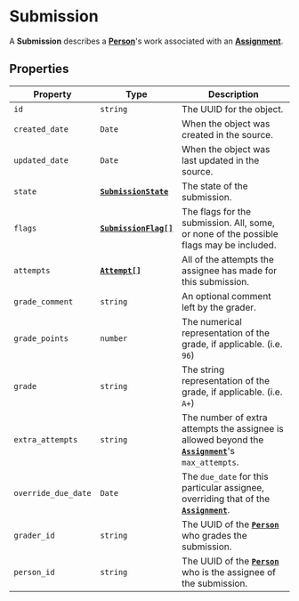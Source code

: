 # Submission
A **Submission** describes a **[Person](person)**'s work 
associated with an **[Assignment](assignment)**.

## Properties
| Property            | Type                                            | Description                                                                                                      |
|---------------------|-------------------------------------------------|------------------------------------------------------------------------------------------------------------------|
| `id`                | `string`                                        | The UUID for the object.                                                                                         |
| `created_date`      | `Date`                                          | When the object was created in the source.                                                                       |
| `updated_date`      | `Date`                                          | When the object was last updated in the source.                                                                  |
| `state`             | **[`SubmissionState`](enums/submission-state)** | The state of the submission.                                                                                     |
| `flags`             | **[`SubmissionFlag[]`](enums/submission-flag)** | The flags for the submission. All, some, or none of the possible flags may be included.                          |
| `attempts`          | **[`Attempt[]`](attempt)**                      | All of the attempts the assignee has made for this submission.                                                   |
| `grade_comment`     | `string`                                        | An optional comment left by the grader.                                                                          |
| `grade_points`      | `number`                                        | The numerical representation of the grade, if applicable. (i.e. `96`)                                            |
| `grade`             | `string`                                        | The string representation of the grade, if applicable. (i.e. `A+`)                                               |
| `extra_attempts`    | `string`                                        | The number of extra attempts the assignee is allowed beyond the **[`Assignment`](assignment)**'s `max_attempts`. |
| `override_due_date` | `Date`                                          | The `due_date` for this particular assignee, overriding that of the **[`Assignment`](assignment)**.              |
| `grader_id`         | `string`                                        | The UUID of the **[`Person`](person)** who grades the submission.                                                |
| `person_id`         | `string`                                        | The UUID of the **[`Person`](person)** who is the assignee of the submission.                                    |
